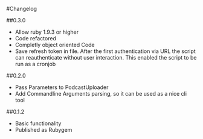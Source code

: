 #Changelog

##0.3.0
* Allow ruby 1.9.3 or higher
* Code refactored
* Completly object oriented Code
* Save refresh token in file. After the first authentication via URL the script can reauthenticate without user interaction. This enabled the script to be run as a cronjob

##0.2.0
* Pass Parameters to PodcastUploader
* Add Commandline Arguments parsing, so it can be used as a nice cli tool

##0.1.2
* Basic functionality
* Published as Rubygem